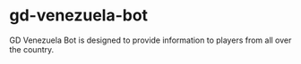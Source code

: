 # gd-venezuela-bot
GD Venezuela Bot is designed to provide information to players from all over the country.
